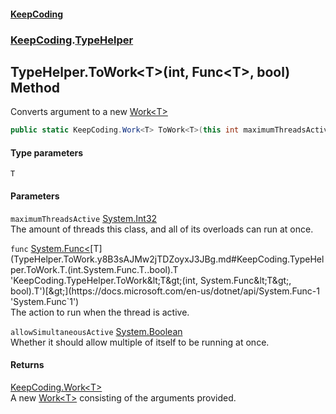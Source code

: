#### [KeepCoding](index.md 'index')
### [KeepCoding](KeepCoding.md 'KeepCoding').[TypeHelper](TypeHelper.md 'KeepCoding.TypeHelper')
## TypeHelper.ToWork&lt;T&gt;(int, Func&lt;T&gt;, bool) Method
Converts argument to a new [Work&lt;T&gt;](Work.T..md 'KeepCoding.Work&lt;T&gt;')
```csharp
public static KeepCoding.Work<T> ToWork<T>(this int maximumThreadsActive, System.Func<T> func, bool allowSimultaneousActive=false);
```
#### Type parameters
<a name='KeepCoding.TypeHelper.ToWork.T.(int.System.Func.T..bool).T'></a>
`T`  
  
#### Parameters
<a name='KeepCoding.TypeHelper.ToWork.T.(int.System.Func.T..bool).maximumThreadsActive'></a>
`maximumThreadsActive` [System.Int32](https://docs.microsoft.com/en-us/dotnet/api/System.Int32 'System.Int32')  
The amount of threads this class, and all of its overloads can run at once.
  
<a name='KeepCoding.TypeHelper.ToWork.T.(int.System.Func.T..bool).func'></a>
`func` [System.Func&lt;](https://docs.microsoft.com/en-us/dotnet/api/System.Func-1 'System.Func`1')[T](TypeHelper.ToWork.y8B3sAJMw2jTDZoyxJ3JBg.md#KeepCoding.TypeHelper.ToWork.T.(int.System.Func.T..bool).T 'KeepCoding.TypeHelper.ToWork&lt;T&gt;(int, System.Func&lt;T&gt;, bool).T')[&gt;](https://docs.microsoft.com/en-us/dotnet/api/System.Func-1 'System.Func`1')  
The action to run when the thread is active.
  
<a name='KeepCoding.TypeHelper.ToWork.T.(int.System.Func.T..bool).allowSimultaneousActive'></a>
`allowSimultaneousActive` [System.Boolean](https://docs.microsoft.com/en-us/dotnet/api/System.Boolean 'System.Boolean')  
Whether it should allow multiple of itself to be running at once.
  
#### Returns
[KeepCoding.Work&lt;](Work.T..md 'KeepCoding.Work&lt;T&gt;')[T](TypeHelper.ToWork.y8B3sAJMw2jTDZoyxJ3JBg.md#KeepCoding.TypeHelper.ToWork.T.(int.System.Func.T..bool).T 'KeepCoding.TypeHelper.ToWork&lt;T&gt;(int, System.Func&lt;T&gt;, bool).T')[&gt;](Work.T..md 'KeepCoding.Work&lt;T&gt;')  
A new [Work&lt;T&gt;](Work.T..md 'KeepCoding.Work&lt;T&gt;') consisting of the arguments provided.
